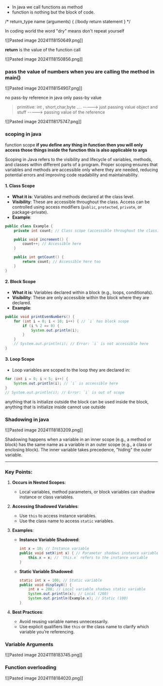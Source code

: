 - In java we call functions as method
- function is nothing but the block of code. 



/*
return_type name (arguments) {
	//body
	return statement
}
*/



In coding world the word "dry" means don't repeat yourself

![[Pasted image 20241118150649.png]]

**return** is the value of the function call  

![[Pasted image 20241118150856.png]]





### pass the value of numbers when you are calling the method in main()

![[Pasted image 20241118154907.png]]


no pass-by reference in java only pass-by value

> primitive: int , short,char,byte ....  -----> just passing value
   object and stuff -----> passing value of the reference

![[Pasted image 20241118175747.png]]



### scoping in java

function scope
**if you define any thing in function then you will only access those things inside the function**
**this is also applicable to args**

Scoping in Java refers to the visibility and lifecycle of variables, methods, and classes within different parts of a program. Proper scoping ensures that variables and methods are accessible only where they are needed, reducing potential errors and improving code readability and maintainability.


#### **1. Class Scope**

- **What it is**: Variables and methods declared at the class level.
- **Visibility**: These are accessible throughout the class. Access can be controlled using access modifiers (`public`, `protected`, `private`, or package-private).
- **Example**:

```java
public class Example {
    private int count; // Class scope (accessible throughout the class)

    public void increment() {
        count++; // Accessible here
    }

    public int getCount() {
        return count; // Accessible here too
    }
}

```



#### **2. Block Scope**

- **What it is**: Variables declared within a block (e.g., loops, conditionals).
- **Visibility**: These are only accessible within the block where they are declared.
- **Example**:

```java
public void printEvenNumbers() {
    for (int i = 0; i < 10; i++) { // `i` has block scope
        if (i % 2 == 0) {
            System.out.println(i);
        }
    }
    // System.out.println(i); // Error: `i` is not accessible here
}

```
#### **3. Loop Scope**

- Loop variables are scoped to the loop they are declared in:
```java
for (int i = 0; i < 5; i++) {
    System.out.println(i); // `i` is accessible here
}
// System.out.println(i); // Error: `i` is out of scope

```



anything that is initialize outside the block can be used inside the block, anything that is initialize inside cannot use outside


### Shadowing in java

![[Pasted image 20241118183209.png]]

Shadowing happens when a variable in an inner scope (e.g., a method or block) has the same name as a variable in an outer scope (e.g., a class or enclosing block). The inner variable takes precedence, "hiding" the outer variable.

---

### **Key Points:**
1. **Occurs in Nested Scopes**:
   - Local variables, method parameters, or block variables can shadow instance or class variables.

2. **Accessing Shadowed Variables**:
   - Use `this` to access instance variables.
   - Use the class name to access `static` variables.

3. **Examples**:
   - **Instance Variable Shadowed**:
     ```java
     int x = 10; // Instance variable
     public void setX(int x) { // Parameter shadows instance variable
         this.x = x; // `this.x` refers to the instance variable
     }
     ```
   - **Static Variable Shadowed**:
     ```java
     static int x = 100; // Static variable
     public void displayX() {
         int x = 200; // Local variable shadows static variable
         System.out.println(x); // Local (200)
         System.out.println(Example.x); // Static (100)
     }
     ```

4. **Best Practices**:
   - Avoid reusing variable names unnecessarily.
   - Use explicit qualifiers like `this` or the class name to clarify which variable you’re referencing.


### Variable Arguments 

![[Pasted image 20241118183745.png]]



### Function overloading

![[Pasted image 20241118184020.png]]















